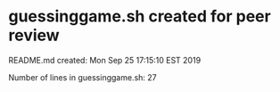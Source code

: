 # guessinggame.sh created for peer review

README.md created: Mon Sep 25 17:15:10 EST 2019

Number of lines in guessinggame.sh: 27

